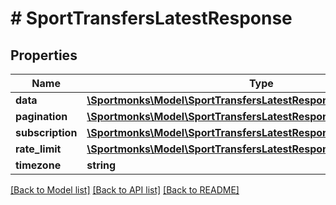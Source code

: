 # # SportTransfersLatestResponse

## Properties

Name | Type | Description | Notes
------------ | ------------- | ------------- | -------------
**data** | [**\Sportmonks\Model\SportTransfersLatestResponseDataInner[]**](SportTransfersLatestResponseDataInner.md) |  | [optional]
**pagination** | [**\Sportmonks\Model\SportTransfersLatestResponsePagination**](SportTransfersLatestResponsePagination.md) |  | [optional]
**subscription** | [**\Sportmonks\Model\SportTransfersLatestResponseSubscriptionInner[]**](SportTransfersLatestResponseSubscriptionInner.md) |  | [optional]
**rate_limit** | [**\Sportmonks\Model\SportTransfersLatestResponseRateLimit**](SportTransfersLatestResponseRateLimit.md) |  | [optional]
**timezone** | **string** |  | [optional]

[[Back to Model list]](../../README.md#models) [[Back to API list]](../../README.md#endpoints) [[Back to README]](../../README.md)
